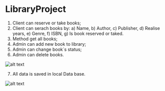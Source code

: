 # LibraryProject
1. Client can reserve or take books;
2. Client can serach books by:
    a) Name,
    b) Author,
    c) Publisher,
    d) Realise years,
    e) Genre,
    f) ISBN,
    g) Is book reserved or taked.
3. Method get all books;
4. Admin can add new book to library;
5. Admin can change book`s status;
6. Admin can delete books.

![alt text](https://i.postimg.cc/fRv5s5QC/Swagerr-UI.png)

7. All data is saved in local Data base.

![alt text](https://i.postimg.cc/598WWdjM/DataBase.png)
